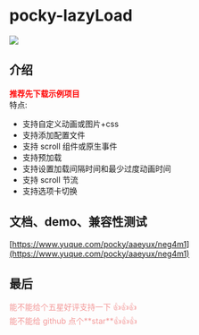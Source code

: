 # pocky-lazyLoad

<img src="https://img.shields.io/badge/version-1.2.3-blue.svg?cacheSeconds=2592000" /><br />

## 介绍

<font color="red">**推荐先下载示例项目**</font><br />
特点:

- 支持自定义动画或图片+css
- 支持添加配置文件
- 支持 scroll 组件或原生事件
- 支持预加载
- 支持设置加载间隔时间和最少过度动画时间
- 支持 scroll 节流
- 支持选项卡切换

## 文档、demo、兼容性测试

[https://www.yuque.com/pocky/aaeyux/neg4m1](https://www.yuque.com/pocky/aaeyux/neg4m1)

## 最后

<font color="#f39797">
能不能给个五星好评支持一下 👍👍👍<br />
能不能给 github 点个**star**👍👍👍
</font>
